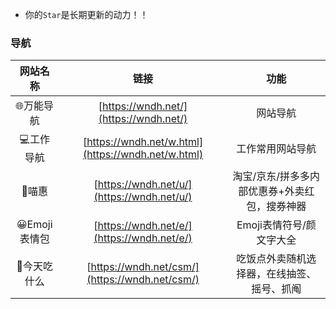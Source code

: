 - 你的`Star`是长期更新的动力！！  

### 导航
|网站名称|链接|功能|
| :------------: | :------------: | :------------: |
|🌐万能导航|[https://wndh.net/](https://wndh.net/)|网站导航|
|💻工作导航|[https://wndh.net/w.html](https://wndh.net/w.html)|工作常用网站导航|
|🧧喵惠|[https://wndh.net/u/](https://wndh.net/u/)|淘宝/京东/拼多多内部优惠券+外卖红包，搜券神器|
|😀Emoji表情包|[https://wndh.net/e/](https://wndh.net/e/)|Emoji表情符号/颜文字大全|
|🍚今天吃什么|[https://wndh.net/csm/](https://wndh.net/csm/)|吃饭点外卖随机选择器，在线抽签、摇号、抓阄|

